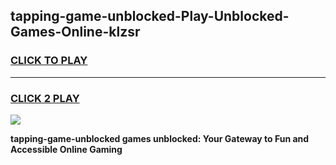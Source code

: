 
## tapping-game-unblocked-Play-Unblocked-Games-Online-klzsr
<h3>
<a href="https://premium76.site?title=tapping-game-unblocked&ref=25A">CLICK TO PLAY</a></h3>
<hr>

<h3>
<a href="https://premium76.site?title=tapping-game-unblocked&ref=25A">CLICK 2 PLAY</a>
  
</h3>

<a href="https://premium76.site?title=tapping-game-unblocked&ref=25A"><img src="https://clearcache.store/games.png"></a>


**tapping-game-unblocked games unblocked: Your Gateway to Fun and Accessible Online Gaming**
